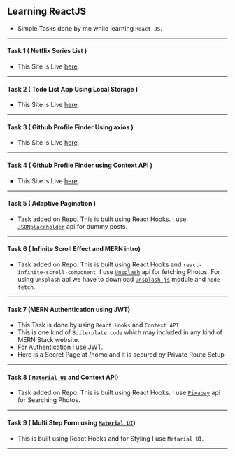 ## Learning ReactJS

* Simple Tasks done by me while learning `React JS`.
---
#### Task 1 ( Netflix Series List )
* This Site is Live [here](https://jovial-raman-8b81cb.netlify.app).
---
#### Task 2 ( Todo List App Using Local Storage )
* This Site is Live [here](https://ecstatic-clarke-0cfe41.netlify.app/).
---
#### Task 3 ( Github Profile Finder Using axios )
* This Site is Live [here](https://keen-heyrovsky-4203d6.netlify.app/).
---
#### Task 4 ( Github Profile Finder using Context API )
* This Site is Live [here](https://upbeat-wright-8e2629.netlify.app).
---
#### Task 5 ( Adaptive Pagination )
* Task added on Repo. This is built using React Hooks. I use [`JSONplaceholder`](https://jsonplaceholder.typicode.com/) api for dummy posts.
---
#### Task 6 ( Infinite Scroll Effect and MERN intro)
* Task added on Repo. This is built using React Hooks and `react-infinite-scroll-component`. I use [`Unsplash`](https://unsplash.com/) api for fetching Photos. For using `Unsplash` api we have to download [`unsplash-js`](https://www.npmjs.com/package/unsplash-js) module and `node-fetch`.
---
#### Task 7 (MERN Authentication using JWT)
* This Task is done by using `React Hooks` and `Context API`
* This is one kind of `Boilerplate code` which may included in any kind of MERN Stack website. 
* For Authentication I use [JWT](https://jwt.io/JsonWebToken). 
* Here is a Secret Page at /home and it is secured by Private Route Setup
---
#### Task 8 ( [`Material UI`](https://material-ui.com/)  and Context API)
* Task added on Repo. This is built using React Hooks. I use [`Pixabay`](https://pixabay.com/) api for Searching Photos.
---
#### Task 9 ( Multi Step Form using [`Material UI`](https://material-ui.com/))
* This is built using React Hooks and for Styling I use  `Metarial UI`.
---